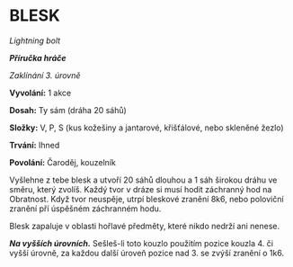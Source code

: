 # BLESK


*Lightning bolt*


***Příručka hráče***


*Zaklínání 3. úrovně*


**Vyvolání:** 1 akce


**Dosah:** Ty sám (dráha 20 sáhů)


**Složky:** V, P, S (kus kožešiny a jantarové, křišťálové, nebo skleněné žezlo)


**Trvání:** Ihned


**Povolání:** Čaroděj, kouzelník


Vyšlehne z tebe blesk a utvoří 20 sáhů dlouhou a 1 sáh širokou dráhu ve směru, který zvolíš. Každý tvor v dráze si musí hodit záchranný hod na Obratnost. Když tvor neuspěje, utrpí bleskové zranění 8k6, nebo poloviční zranění pří úspěšném záchranném hodu. 


Blesk zapaluje v oblasti hořlavé předměty, které nikdo nedrží ani nenese.


***Na vyšších úrovních.*** Sešleš-li toto kouzlo použitím pozice kouzla 4. či vyšší úrovně, za každou další úroveň pozice nad 3. se zvýší zranění o 1k6.
<!--stackedit_data:
eyJoaXN0b3J5IjpbLTM5ODA3MTcxNV19
-->